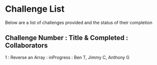 # Challenge List

Below are a list of challenges provided and the status of their completion

## Challenge Number : Title & Completed : Collaborators 

1 : Reverse an Array : inProgress : Ben T, Jimmy C, Anthony G
